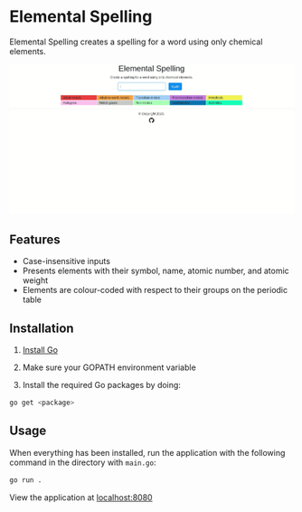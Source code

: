 # Elemental Spelling

Elemental Spelling creates a spelling for a word using only chemical elements.

![elemental spelling example gif](https://raw.githubusercontent.com/anna-liang/elemental-spelling/main/static/spelling-example.gif)

## Features
- Case-insensitive inputs
- Presents elements with their symbol, name, atomic number, and atomic weight
- Elements are colour-coded with respect to their groups on the periodic table

## Installation

1. [Install Go](https://golang.org/doc/install)

2. Make sure your GOPATH environment variable

3. Install the required Go packages by doing:
```bash
go get <package>
```

## Usage

When everything has been installed, run the application with the following command in the directory with `main.go`:
```bash
go run .
```
View the application at [localhost:8080](http://localhost:8080/)